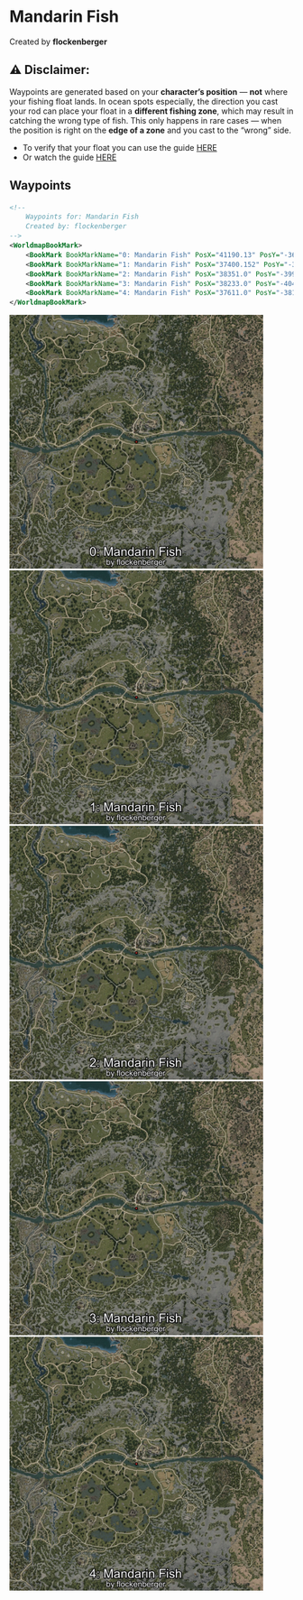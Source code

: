 # Mandarin Fish
Created by **flockenberger**

## ⚠️ Disclaimer:
Waypoints are generated based on your __**character’s position**__ — __not__ where your fishing float lands.
In ocean spots especially, the direction you cast your rod can place your float in a **different fishing zone**, which may result in catching the wrong type of fish.
This only happens in rare cases — when the position is right on the **edge of a zone** and you cast to the “wrong” side.

- To verify that your float you can use the guide [HERE](https://flockenberger.github.io/bdo-fish-position/)
- Or watch the guide [HERE](https://youtu.be/t-VXcRoNojk)

## Waypoints
```xml
<!--
    Waypoints for: Mandarin Fish
    Created by: flockenberger
-->
<WorldmapBookMark>
    <BookMark BookMarkName="0: Mandarin Fish" PosX="41190.13" PosY="-3612.831" PosZ="-55547.85" />
    <BookMark BookMarkName="1: Mandarin Fish" PosX="37400.152" PosY="-3956.086" PosZ="-51431.49" />
    <BookMark BookMarkName="2: Mandarin Fish" PosX="38351.0" PosY="-3997.0" PosZ="-50708.0" />
    <BookMark BookMarkName="3: Mandarin Fish" PosX="38233.0" PosY="-4040.0" PosZ="-50918.0" />
    <BookMark BookMarkName="4: Mandarin Fish" PosX="37611.0" PosY="-3816.0" PosZ="-50782.0" />
</WorldmapBookMark>
```

<img src="./Mandarin Fish_0_Preview.webp" width="450"/> <img src="./Mandarin Fish_1_Preview.webp" width="450"/> <img src="./Mandarin Fish_2_Preview.webp" width="450"/> <img src="./Mandarin Fish_3_Preview.webp" width="450"/> <img src="./Mandarin Fish_4_Preview.webp" width="450"/> 